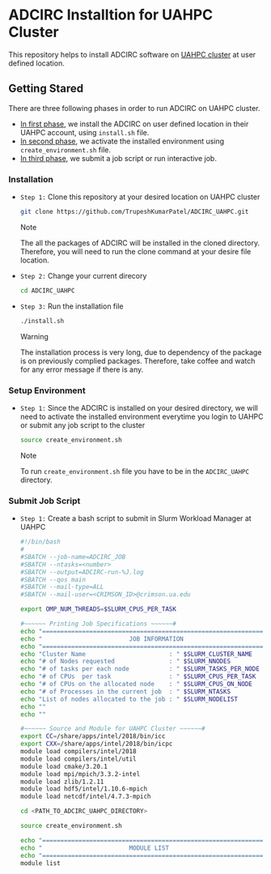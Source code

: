 # ADCIRC Installtion for UAHPC Cluster

This repository helps to install ADCIRC software on [UAHPC cluster](https://hpc.ua.edu/) at user defined location.

## Getting Stared
There are three following phases in order to run ADCIRC on UAHPC cluster.
- [In first phase](#installation), we install the ADCIRC on user defined location in their UAHPC account, using `install.sh` file.
- [In second phase](#setup-environment), we activate the installed environment using `create_environment.sh` file.
- [In third phase](#submit-job-script), we submit a job script or run interactive job.

### Installation
* `Step 1:` Clone this repository at your desired location on UAHPC cluster
  
  ```bash
  git clone https://github.com/TrupeshKumarPatel/ADCIRC_UAHPC.git
  ```
  > [!NOTE]  
  > The all the packages of ADCIRC will be installed in the cloned directory. Therefore, you will need to run the clone command at your desire file location. 
  
* `Step 2:` Change your current direcory
  ```bash
  cd ADCIRC_UAHPC
  ```
  
* `Step 3:` Run the installation file
  ```bash
  ./install.sh
  ```
  > [!WARNING]  
  > The installation process is very long, due to dependency of the package is on previously complied packages. Therefore, take coffee and watch for any error message if there is any.

### Setup Environment
* `Step 1:` Since the ADCIRC is installed on your desired directory, we will need to activate the installed environment everytime you login to UAHPC or submit any job script to the cluster
  ```bash
  source create_environment.sh
  ```
  > [!NOTE]  
  > To run `create_environment.sh` file you have to be in the `ADCIRC_UAHPC` directory. 

### Submit Job Script
* `Step 1:` Create a bash script to submit in Slurm Workload Manager at UAHPC
  
  ```bash
  #!/bin/bash
  #
  #SBATCH --job-name=ADCIRC_JOB
  #SBATCH --ntasks=<number>
  #SBATCH --output=ADCIRC-run-%J.log
  #SBATCH --qos main
  #SBATCH --mail-type=ALL
  #SBATCH --mail-user=<CRIMSON_ID>@crimson.ua.edu

  export OMP_NUM_THREADS=$SLURM_CPUS_PER_TASK

  #~~~~~~ Printing Job Specifications ~~~~~~#
  echo "==============================================================="
  echo "                        JOB INFORMATION                        "
  echo "==============================================================="
  echo "Cluster Name                       : " $SLURM_CLUSTER_NAME
  echo "# of Nodes requested               : " $SLURM_NNODES
  echo "# of tasks per each node           : " $SLURM_TASKS_PER_NODE
  echo "# of CPUs  per task                : " $SLURM_CPUS_PER_TASK
  echo "# of CPUs on the allocated node    : " $SLURM_CPUS_ON_NODE
  echo "# of Processes in the current job  : " $SLURM_NTASKS
  echo "List of nodes allocated to the job : " $SLURM_NODELIST
  echo ""
  echo ""

  #~~~~~~ Source and Module for UAHPC Cluster ~~~~~~#
  export CC=/share/apps/intel/2018/bin/icc
  export CXX=/share/apps/intel/2018/bin/icpc
  module load compilers/intel/2018
  module load compilers/intel/util
  module load cmake/3.20.1
  module load mpi/mpich/3.3.2-intel
  module load zlib/1.2.11
  module load hdf5/intel/1.10.6-mpich
  module load netcdf/intel/4.7.3-mpich

  cd <PATH_TO_ADCIRC_UAHPC_DIRECTORY>

  source create_environment.sh

  echo "==============================================================="
  echo "                        MODULE LIST                            "
  echo "==============================================================="
  module list

  
  ``` 
